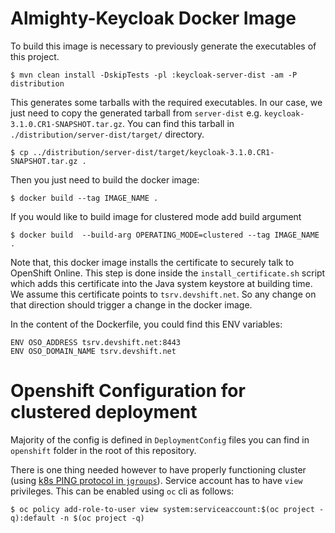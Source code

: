 

# Almighty-Keycloak Docker Image

To build this image is necessary to previously generate the executables of this
project.

`$ mvn clean install -DskipTests -pl :keycloak-server-dist -am -P distribution`

This generates some tarballs with the required executables. In our case, we just
need to copy the generated tarball from `server-dist` e.g. `keycloak-3.1.0.CR1-SNAPSHOT.tar.gz`.
You can find this tarball in `./distribution/server-dist/target/` directory.

`$ cp ../distribution/server-dist/target/keycloak-3.1.0.CR1-SNAPSHOT.tar.gz .`

Then you just need to build the docker image:

`$ docker build --tag IMAGE_NAME .`

If you would like to build image for clustered mode add build argument

`$ docker build  --build-arg OPERATING_MODE=clustered --tag IMAGE_NAME .`

Note that, this docker image installs the certificate to securely talk to OpenShift Online.
This step is done inside the `install_certificate.sh` script which adds this
certificate into the Java system keystore at building time. We assume this certificate
points to `tsrv.devshift.net`. So any change on that direction should trigger a
change in the docker image.

In the content of the Dockerfile, you could find this ENV variables:
```
ENV OSO_ADDRESS tsrv.devshift.net:8443
ENV OSO_DOMAIN_NAME tsrv.devshift.net
```

# Openshift Configuration for clustered deployment

Majority of the config is defined in `DeploymentConfig` files you can find in `openshift` folder in the root of this repository.

There is one thing needed however to have properly functioning cluster (using [k8s PING protocol in `jgroups`](https://github.com/jgroups-extras/jgroups-kubernetes)).
Service account has to have `view` privileges. This can be enabled using `oc` cli as follows:

```
$ oc policy add-role-to-user view system:serviceaccount:$(oc project -q):default -n $(oc project -q)
```
